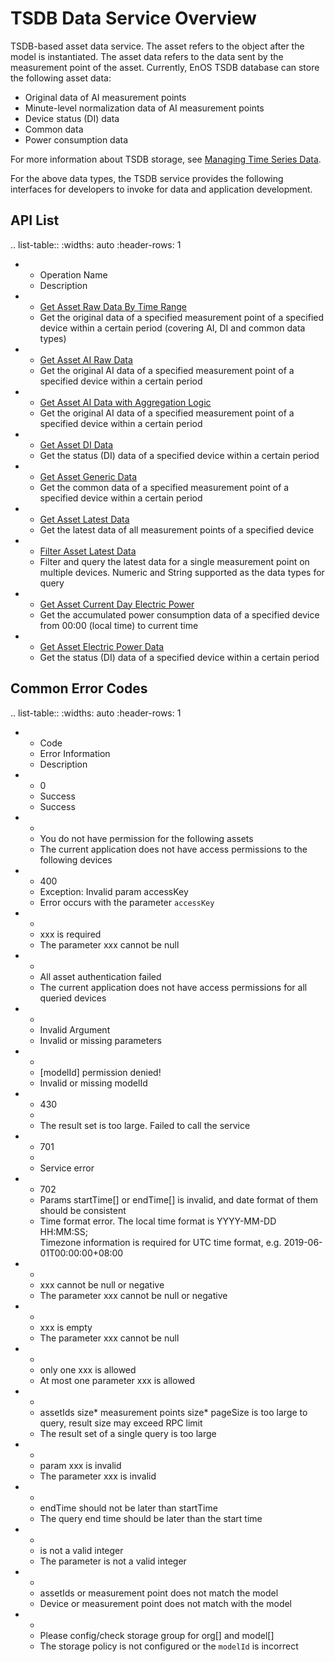 # TSDB Data Service Overview



TSDB-based asset data service. The asset refers to the object after the model is instantiated. The asset data refers to the data sent by the measurement point of the asset. Currently, EnOS TSDB database can store the following asset data:
- Original data of AI measurement points
- Minute-level normalization data of AI measurement points
- Device status (DI) data
- Common data
- Power consumption data

For more information about TSDB storage, see [Managing Time Series Data](/docs/data-asset/en/latest/howto/storage/index.html).

For the above data types, the TSDB service provides the following interfaces for developers to invoke for data and application development.

## API List

.. list-table::
   :widths: auto
   :header-rows: 1

   * - Operation Name
     - Description
   * - [Get Asset Raw Data By Time Range](get_asset_raw_data_by_time_range)
     - Get the original data of a specified measurement point of a specified device within a certain period (covering AI, DI and common data types) 
   * - [Get Asset AI Raw Data](get_asset_ai_raw_data)
     - Get the original AI data of a specified measurement point of a specified device within a certain period
   * - [Get Asset AI Data with Aggregation Logic](get_asset_ai_data_with_aggregation_logic)
     - Get the original AI data of a specified measurement point of a specified device within a certain period
   * - [Get Asset DI Data](get_asset_di_data)
     - Get the status (DI) data of a specified device within a certain period
   * - [Get Asset Generic Data](get_asset_generic_data) 
     - Get the common data of a specified measurement point of a specified device within a certain period 
   * - [Get Asset Latest Data](get_asset_latest_data)
     - Get the latest data of all measurement points of a specified device
   * - [Filter Asset Latest Data](filter_asset_latest_data) 
     - Filter and query the latest data for a single measurement point on multiple devices. Numeric and String supported as the data types for query 
   * - [Get Asset Current Day Electric Power](get_asset_current_day_electric_power)
     - Get the accumulated power consumption data of a specified device from 00:00 (local time) to current time
   * - [Get Asset Electric Power Data](get_asset_electric_power_data)
     - Get the status (DI) data of a specified device within a certain period 

## Common Error Codes <errorcode>

.. list-table::
   :widths: auto
   :header-rows: 1

   * - Code
     - Error Information
     - Description
   * - 0
     - Success
     - Success
   * - 
     - You do not have permission for the following assets
     - The current application does not have access permissions to the following devices 
   * - 400
     - Exception:  Invalid param accessKey
     - Error occurs with the parameter `accessKey`
   * - 
     - xxx is required
     - The parameter xxx cannot be null
   * - 
     - All asset authentication failed
     - The current application does not have access permissions for all queried devices
   * - 
     - Invalid Argument
     - Invalid or missing parameters
   * - 
     - [modelId] permission denied!
     - Invalid or missing modelId
   * - 430
     - 
     - The result set is too large. Failed to call the service
   * - 701 
     - 
     - Service error
   * - 702 
     - Params startTime[] or endTime[] is invalid, and date format of them should be consistent 
     - Time format error. The local time format is YYYY-MM-DD HH:MM:SS; <br> Timezone information is required for UTC time format, e.g. 2019-06-01T00:00:00+08:00
   * - 
     - xxx cannot be null or negative
     - The parameter xxx cannot be null or negative 
   * - 
     - xxx is empty
     - The parameter xxx cannot be null
   * - 
     - only one xxx is allowed
     - At most one parameter xxx is allowed
   * - 
     - assetIds size* measurement points size* pageSize is too large to query, result size may exceed RPC limit
     - The result set of a single query is too large 
   * - 
     - param xxx is invalid
     - The parameter xxx is invalid
   * - 
     - endTime should not be later than startTime
     - The query end time should be later than the start time 
   * - 
     - is not a valid integer
     - The parameter is not a valid integer 
   * - 
     - assetIds or measurement point does not match the model
     - Device or measurement point does not match with the model
   * - 
     - Please config/check storage group for org[] and model[] 
     - The storage policy is not configured or the `modelId` is incorrect


<!--end-->
